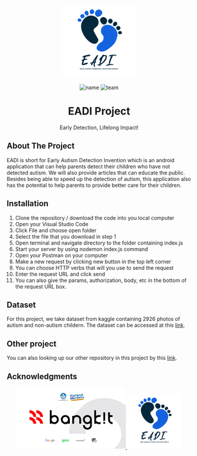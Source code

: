 <!-- PROJECT LOGO -->
<br />
<div align="center">
  <a href="https://github.com/armans28/EADI-Project/tree/main/Cloud%20Computing">
    <img src="Logo EADI-01.png" alt="Logo" width="200" height="200">
  </a>
  
![name](https://img.shields.io/badge/EADI-Project-blue)
![team](https://img.shields.io/badge/Team-C23--PS165-blue)
  
  <h1 align="center">EADI Project</h1>

  <p align="center">
    Early Detection, Lifelong Impact!
    <br />
  </p>
  
</div>

<!-- ABOUT THE PROJECT -->
## About The Project

EADI is short for Early Autism Detection Invention which is an android application that can help parents detect their children who have not detected autism. We will also provide articles that can educate the public. Besides being able to speed up the detection of autism, this application also has the potential to help parents to provide better care for their children.

## Installation
1. Clone the repository / download the code into you local computer
2. Open your Visual Studio Code
3. Click File and choose open folder
4. Select the file that you download in step 1
5. Open terminal and navigate directory to the folder containing index.js
6. Start your server by using nodemon index.js command
7. Open your Postman on your computer
8. Make a new request by clicking  new button in the top left corner
9. You can choose HTTP verbs that will you use to send the request
10. Enter the request URL and click send
11. You can also give the params, authorization, body, etc in the bottom of the request URL box.

## Dataset
For this project, we take dataset from kaggle containing 2926 photos of autism and non-autism childern. The dataset can be accessed at this [link](https://github.com/armans28/EADI-Project/tree/main/Machine%20Learning%20Checklist/Dataset).

## Other project
You can also looking up our other repository in this project by this [link](https://github.com/armans28/EADI-Project/tree/main/Machine%20Learning%20Checklist/Dataset).

## Acknowledgments
<!-- LOGO BANGKIT AND EADI-->
<div align="center">
  <a href="https://github.com/armans28/EADI-Project/tree/main/Cloud%20Computing">
    <img src="BANGKIT LOGO.png" alt="Logo" width="299" height="168">
  </a>
  <a href="https://github.com/armans28/EADI-Project/tree/main/Cloud%20Computing">
    <img src="Logo EADI-01.png" alt="Logo" width="150" height="150">
  </a>

